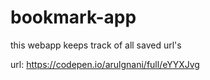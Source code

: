 # bookmark-app

this webapp keeps track of all saved url's

url: https://codepen.io/arulgnani/full/eYYXJvg
